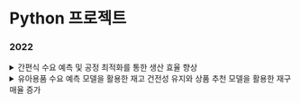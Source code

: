 # Python 프로젝트


### 2022

<details>
<summary>간편식 수요 예측 및 공정 최적화를 통한 생산 효율 향상
</summary>
<div markdown="1">       
11/29 ~ 12/04<br>
https://github.com/ridka42/Project-Python/tree/main/Alpaco/Project1
</div>
</details>

<details>
<summary>유아용품 수요 예측 모델을 활용한 재고 건전성 유지와 상품 추천 모델을 활용한 재구매율 증가
</summary>
<div markdown="1">       
12/04 ~ 12/14 <br>
https://github.com/ridka42/Project-Python/tree/main/Alpaco/Project2
</div>
</details>
